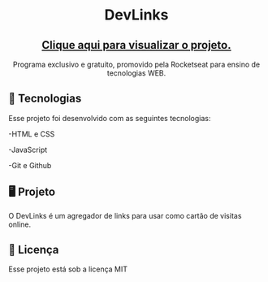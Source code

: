 <h1 align="center">DevLinks</h1>

<h2 align="center">
<a href="https://giaanl.github.io/Social-Links/" target="_blank">Clique aqui para visualizar o projeto.</a>
</h2>

<p align="center">Programa exclusivo e gratuito, promovido pela Rocketseat para ensino de tecnologias WEB. </p>

## 🚀 Tecnologias 

Esse projeto foi desenvolvido com as seguintes tecnologias:

-HTML e CSS

-JavaScript

-Git e Github

## 🖥️ Projeto

O DevLinks é um agregador de links para usar como cartão de visitas online.

## :memo: Licença

Esse projeto está sob a licença MIT